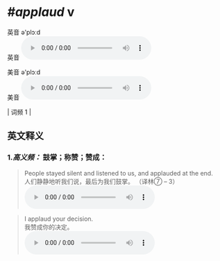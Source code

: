 # ***\#applaud*** v
英音 ə'plɔːd  
英音
<audio src="./media/applaud-B.aac" controls="controls"></audio>

美音 ə'plɔːd  
美音
<audio src="./media/applaud.aac" controls="controls"></audio>



| 词频 1 |  

英文释义
---
### 1.*高义频：* **鼓掌；称赞；赞成：**  

 > People stayed silent and listened to us, and applauded at the end.  
 > 人们静静地听我们说，最后为我们鼓掌。  （译林⑦ – 3）  
<audio src="./media/2-applaud.aac" controls="controls"></audio>

 > I applaud your decision.  
 > 我赞成你的决定。    
<audio src="./media/1-applaud.aac" controls="controls"></audio>


